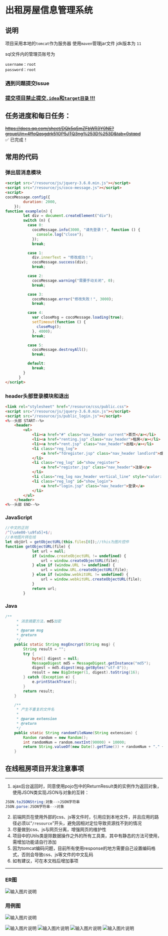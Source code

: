 # 出租房屋信息管理系统

## 说明
项目采用本地的`tomcat`作为服务器
使用`maven`管理jar文件
jdk版本为 `11`

sql文件内的管理员账号为
```
username：root
password：root
```
### 遇到问题提交Issue


### <ins>提交项目禁止提交`.idea`和`target目录` !!!</ins>

## 任务进度和每日任务：
<del>https://docs.qq.com/sheet/DQk5qSmZFbWR3Y0NE?groupUin=4ffoQqsgdrk51OP5JTQ3ng%253D%253D&tab=0stqpd</del><br >
 :white_check_mark: 已完成！

## 常用的代码
### 弹出层消息模块
```html
<script src="/resource/js/jquery-3.6.0.min.js"></script>
<script src="/resource/js/coco-message.js"></script>
<script>
cocoMessage.config({
        duration: 2000,
    });
function example(n) {
        let div = document.createElement("div");
        switch (n) {
          case 0:
            cocoMessage.info(3000, "请先登录！", function () {
              console.log("close");
            });
            break;

          case 1:
            div.innerText = "修改成功！";
            cocoMessage.success(div);
            break;

          case 2:
            cocoMessage.warning("需要手动关闭", 0);
            break;

          case 3:
            cocoMessage.error("修改失败！", 3000);
            break;

          case 4:
            var closeMsg = cocoMessage.loading(true);
            setTimeout(function () {
              closeMsg();
            }, 4000);
            break;

          case 5:
            cocoMessage.destroyAll();
            break;

          default:
            break;
        }
      }
</script>
```



### header头部登录模块和退出
```html
<link rel="stylesheet" href="/resource/css/public.css">
<script src="/resource/js/jquery-3.6.0.min.js"></script>
<script src="/resource/js/public_login.js"></script>
<%--头部 START--%>
    <header>
        <ul>
            <li><a href="#" class="nav_header current">首页</a></li>
            <li><a href="renting.jsp" class="nav_header">租房</a></li>
            <li><a href="rent.jsp" class="nav_header">出租</a></li>
            <li class="reg_log">
                <a href="fdregister.jsp" class="nav_header landlord">成为房东</a>
            </li>
            <li class="reg_log" id="show_register">
                <a href="register.jsp" class="nav_header">注册</a>
            </li>
            <li class="reg_log nav_header vertical_line" style="color: #fff;">|</li>
            <li class="reg_log" id="show_login">
                <a href="login.jsp" class="nav_header">登录</a>
            </li>
        </ul>
    </header>
<%--头部 END--%>
```

### JavaScript

```javascript
//中文的正则
/^[\u4e00-\u9fa5]+$/;
//本地图片转在线
let objUrl = getObjectURL(this.files[0]);//this为图片控件
function getObjectURL(file) {
            let url = null;
            if (window.createObjectURL != undefined) {
                url = window.createObjectURL(file);
            } else if (window.URL != undefined) {
                url = window.URL.createObjectURL(file);
            } else if (window.webkitURL != undefined) {
                url = window.webkitURL.createObjectURL(file);
            }
            return url;
        }
```

### Java

```java
/**
     * 消息摘要方法，md5加密
     *
     * @param msg
     * @return
     */
    public static String msgEncrypt(String msg) {
        String result = "";
        try {
            byte[] digest = null;
            MessageDigest md5 = MessageDigest.getInstance("md5");
            digest = md5.digest(msg.getBytes("utf-8"));
            result = new BigInteger(1, digest).toString(16);
        } catch (Exception e) {
            e.printStackTrace();
        }
        return result;
    }

    /**
     * 产生不重复的文件名
     *
     * @param extension
     * @return
     */
    public static String randomFileName(String extension) {
        Random random = new Random();
        int randomNum = random.nextInt(90000) + 10000;
        return String.valueOf(new Date().getTime()) + randomNum + "." + extension;
    }
```

## 在线租房项目开发注意事项
-----
1. ajax后台返回时，同意使用pojo包中的ReturnResult类的实例作为返回对象，使用JSON类实现JSON与对象的互转：
```java
JSON.toJSONString:对象-->JSON字符串
JSON.parse:JSON字符串-->对象
```
2. 前端网页在使用外部的css、js等文件时，引用应到本地文件，并且应用的路径必须以“`/resource`”开头，避免因相对定位导致资源找不到的情况
3. 尽量做到css、js与网页分离，增强网页的维护性
4. 项目中的Utils类是除数据操作之外的所有工具类，其中有静态的方法可使用，需增加功能请自行添加
5. 因为tomcat编码问题，目前所有使用response的地方需要自己设置编码格式，否则会导致css、js等文件的中文乱码
6. 如有建议，可在本文档后增加事项
-----

### ER图
![输入图片说明](https://images.gitee.com/uploads/images/2021/1014/103454_09c723c8_8254421.jpeg "er图.jpg")

### 用例图
![输入图片说明](https://images.gitee.com/uploads/images/2021/1014/103614_8077cf44_8254421.png "系统总体用例图.png")

![输入图片说明](https://images.gitee.com/uploads/images/2021/1014/103628_467f8ac2_8254421.png "租户注册，登录用例图.png")
![输入图片说明](https://images.gitee.com/uploads/images/2021/1014/103637_5ad1221e_8254421.png "租户租房流程.png")
![输入图片说明](https://images.gitee.com/uploads/images/2021/1014/103544_3e0ce51a_8254421.png "房东发布房源流程.png")
![输入图片说明](https://images.gitee.com/uploads/images/2021/1014/103602_3f01b638_8254421.png "管理员用例图.png")
